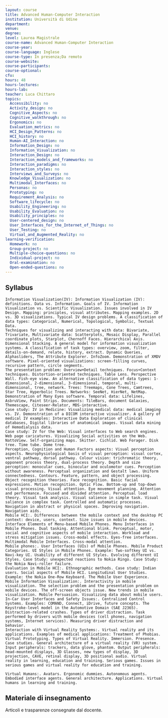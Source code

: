 ```yaml
---
layout: course
title: Advanced Human-Computer Interaction
institution: Università di Udine
department: 
venue: 
degree: 
level: Laurea Magistrale
course-name: Advanced Human-Computer Interaction
course-year: 
course-language: Inglese
course-type: In presenza;Da remoto
course-website: 
course-participants: 
course-optional: 
cfu: 
hours: 48
hours-lectures: 
hours-lab: 
teacher: Luca Chittaro
topics: 
  Accessibility: no 
  Activity_design: no 
  Cognitive_Aspects: no 
  Cognitive_walkthrough: no 
  Ergonomics: no 
  Evaluation_metrics: no 
  HCI_Design_Patterns: no 
  HCI_history: no 
  Human-AI_Interaction: no 
  Information_Design: no 
  Information_Visualization: no 
  Interaction_Design: no 
  Interaction_models_and_frameworks: no 
  Interaction_paradigms: no 
  Interaction_styles: no 
  Interviews_and_Surveys: no 
  Knowledge_Visualization: no 
  Multimodal_Interfaces: no 
  Personas: no 
  Prototyping: no 
  Requirement_Analysis: no 
  Software_lifecycle: no 
  Usability_Engineering: no 
  Usability_Evaluation: no 
  Usability_principles: no 
  User-centered_design: no 
  User_Interfaces_for_the_Internet_of_Things: no 
  User_Testing: no 
  Virtual_and_Augmented_Reality: no 
learning-verification: 
  Homework: no 
  Group-project: no 
  Multiple-choice-questions: no 
  Individual-project: no 
  Oral-examination: no 
  Open-ended-questions: no 
---
```



## Syllabus 

    Information Visualization(IV): Information Visualization (IV): definitions. Data vs. Information. Goals of IV. Information Visualization vs. Scientific Visualization. Issues involved in IV Design. Mapping: principles, visual attributes. Mapping examples. 2D vs. 3D visualizations. Typical IV design problems. A classification of data types: Categorical, Numerical, Topological, Symbolic, Textual Data.
    Techniques for visualizing and interacting with data: Bivariate, Trivariate, Multivariate data: Scatterplots, Mosaic Display, Parallel coordinate plots, Starplot, Chernoff Faces. Hierarchical Axis. Dimensional Stacking. A general model for information visualization systems. A classification of task types: overview, zoom, filter, details-on-demand, relate, history, extract. Dynamic Queries, Alphasliders, The Attribute Explorer. InfoZoom. Demonstration of XMDV software. Pixel-oriented visualizations: screen-filling curves, recursive pattern, circle segments.
    The presentation problem: Overview+Detail techniques. Focus+Context techniques. Distortion-oriented techniques. Table Lens. Perspective Wall. Fish-eye view. An alternative classification of data types: 1-dimensional, 2-dimensional, 3-dimensional, temporal, multi-dimensional, tree, network. Trees: Treemaps, Cone Trees, Camtrees, Star Tree, Hyperbolic Trees. Networks: SeeNet, HierNet, NetMap. Demonstration of Many Eyes software. Temporal data: Lifelines, AsbruView, Paint Strips. Documents: TileBars, document Galaxies, Themescape, Citeseer-Relator, MDS-interactive.
    Case study: IV in Medicine: Visualizing medical data: medical imaging vs. IV. Demonstration of a DICOM interactive visualizer. A gallery of medical IV examples: Interactive Data Exploration of clinical databases, Digital libraries of anatomical images. Visual data mining of Hemodialysis data.
    Case study: IV for the Web: Visual interfaces to Web search engines. Web page caricatures. Visualizing Social activities on the Web. NattoView. Self-organizing maps. Skitter. Cichlid. Web Forager. Disk tree. Time tube. Dome tree.
    Perception, Cognition and Human Factors aspects: Visual perception aspects. Neurophysiological basis of visual perception: visual cortex, ventral pathway, dorsal pathway. Colour vision: trichromatic theory, opponent process theory, dual-process theory. Depth and size perception: monocular cues, binocular and oculomotor cues. Perception without awareness. Perceptual organization and Gestalt laws. Uniform connectedness. Contours. Feature, pattern, and object processing. Object recognition theories. Face recognition. Basic facial expressions. Motion recognition. Optic Flow. Bottom-up and top-down visual processing. Visual attention. Eye movement planning. Attention and performance. Focused and divided attention. Perceptual load theory. Visual task analysis. Visual salience in simple task. Visual salience in complex task. Controlled and automatic processes. Navigation in abstract or physical spaces. Improving navigation. Navigation aids.
    Mobile HCI:. Differences between the mobile context and the desktop PC context: device, users, context. Size issues in mobile devices. Interface Elements of Menu-based Mobile Phones. Menu Interfaces in Mobile Phones. Dual tasking. Attentional blink. Perceptual, motor, social and cognitive aspects of mobile interaction. Workload and stress mitigation issues. Cross-modal effects. Eyes-free interfaces. Multimodal Mobile Interfaces. Cross-modal attention.
    Mobile phones:. User Interfaces (UIs) of Mobile Phones. Mobile Product Categories. UI Styles in Mobile Phones. Example: Two-softkey UI vs. Navi-key UI. Usability of different UI Styles. Evolving different UI Styles. Case Study: unexpected reactions to Nokia Ringo. Case Study: the Nokia Navi-roller failure.
    Evaluation in Mobile HCI:. Ethnographic methods. Case study: Indian users. Social aspects of Mobile HCI. Longitudinal User Studies. Example: the Nokia One-Row Keyboard. The Mobile User Experience.
    Mobile Information Visualization:. Interactivity in mobile visualization. The selection problem and the presentation problem on mobile devices. The off-screen objects issue. New trends in mobile visualization. Mobile Persuasion. Visualizing data about mobile users.
    In-Car User Interfaces and Safety Issues:. Centralized Control Systems. Examples: COMAND, Connect, iDrive, future concepts. The Keystroke-level model in the Automotive Domain (SAE J2365). Distraction-related crashes. Types of driver distraction. Task performed by drivers with mobile devices (cell phones, navigation systems, Internet services). Measuring driver distraction and behavior.
    Interaction with Virtual Reality Systems:. Virtual reality and its applications. Examples of medical applications: Treatment of Phobias. Virtual Prototyping. Types of Virtual Reality. Immersion. Presence. Case studies. General architecture of a virtual reality (VR) system. Input peripherals: trackers, data glove, phantom. Output peripherals: head-mounted displays, 3D Glasses, new types of display, 3D projection, CAVE, retinal display, 3D positional audio. Virtual reality in learning, education and training. Serious games. Issues in serious games and virtual reality for education and training.

    Virtual Humans:. Avatars. Ergonomic dummies. Autonomous agents. Embodied interface agents. General architecture. Applications. Virtual humans in learning and training.


## Materiale di insegnamento 
Articoli e trasparenze consegnate dal docente.
